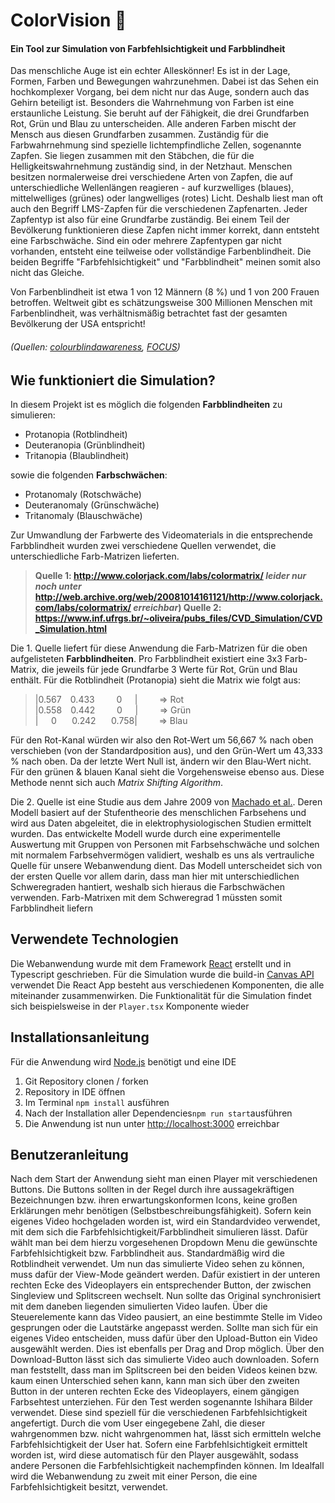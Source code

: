 # ColorVision 🎨
#### Ein Tool zur Simulation von Farbfehlsichtigkeit und Farbblindheit

Das menschliche Auge ist ein echter Alleskönner! Es ist in der Lage, Formen, Farben und Bewegungen wahrzunehmen. Dabei ist das Sehen ein hochkomplexer Vorgang, bei dem nicht nur das Auge, sondern auch das Gehirn beteiligt ist. Besonders die Wahrnehmung von Farben ist eine erstaunliche Leistung. Sie beruht auf der Fähigkeit, die drei Grundfarben Rot, Grün und Blau zu unterscheiden. Alle anderen Farben mischt der Mensch aus diesen Grundfarben zusammen. Zuständig für die Farbwahrnehmung sind spezielle lichtempfindliche Zellen, sogenannte Zapfen. Sie liegen zusammen mit den Stäbchen, die für die Helligkeitswahrnehmung zuständig sind, in der Netzhaut.
Menschen besitzen normalerweise drei verschiedene Arten von Zapfen, die auf unterschiedliche Wellenlängen reagieren - auf kurzwelliges (blaues), mittelwelliges (grünes) oder langwelliges (rotes) Licht. Deshalb liest man oft auch den Begriff LMS-Zapfen für die verschiedenen Zapfenarten. Jeder Zapfentyp ist also für eine Grundfarbe zuständig. Bei einem Teil der Bevölkerung funktionieren diese Zapfen nicht immer korrekt, dann entsteht eine Farbschwäche. Sind ein oder mehrere Zapfentypen gar nicht vorhanden, entsteht eine teilweise oder vollständige Farbenblindheit. Die beiden Begriffe "Farbfehlsichtigkeit" und "Farbblindheit" meinen somit also nicht das Gleiche. 

Von Farbenblindheit ist etwa 1 von 12 Männern (8 %) und 1 von 200 Frauen betroffen. Weltweit gibt es schätzungsweise 300 Millionen Menschen mit Farbenblindheit, was verhältnismäßig betrachtet fast der gesamten Bevölkerung der USA entspricht! 
###### (Quellen: [colourblindawareness](https://www.colourblindawareness.org/colour-blindness/types-of-colour-blindness/), [FOCUS](https://focus-arztsuche.de/magazin/gesundheitswissen/farbfehlsichtigkeit-und-farbenblindheit-erkennen))

## Wie funktioniert die Simulation?

In diesem Projekt ist es möglich die folgenden **Farbblindheiten** zu simulieren:
- Protanopia (Rotblindheit)
- Deuteranopia (Grünblindheit)
- Tritanopia (Blaublindheit)

sowie die folgenden **Farbschwächen**:

- Protanomaly (Rotschwäche)
- Deuteranomaly (Grünschwäche)
- Tritanomaly (Blauschwäche)

Zur Umwandlung der Farbwerte des Videomaterials in die entsprechende Farbblindheit wurden zwei verschiedene Quellen verwendet, die unterschiedliche Farb-Matrizen lieferten. 

> **Quelle 1: http://www.colorjack.com/labs/colormatrix/ _leider nur noch unter_ http://web.archive.org/web/20081014161121/http://www.colorjack.com/labs/colormatrix/ _erreichbar_)
Quelle 2: https://www.inf.ufrgs.br/~oliveira/pubs_files/CVD_Simulation/CVD_Simulation.html**

Die 1. Quelle liefert für diese Anwendung die Farb-Matrizen für die oben aufgelisteten **Farbblindheiten**. Pro Farbblindheit existiert eine 3x3 Farb-Matrix, die jeweils für jede Grundfarbe 3 Werte für Rot, Grün und Blau enthält. 
Für die Rotblindheit (Protanopia) sieht die Matrix wie folgt aus:
> |0.567 ⠀0.433 ⠀⠀⠀0⠀⠀|  ⠀⠀⠀=> Rot  <br />
|0.558 ⠀0.442 ⠀⠀⠀0⠀⠀|⠀⠀  ⠀=> Grün <br />
|⠀⠀0 ⠀⠀0.242 ⠀⠀0.758| ⠀⠀⠀=> Blau

Für den Rot-Kanal würden wir also den Rot-Wert um 56,667 % nach oben verschieben (von der Standardposition aus), und den Grün-Wert um 43,333 % nach oben. Da der letzte Wert Null ist, ändern wir den Blau-Wert nicht. Für den grünen & blauen Kanal sieht die Vorgehensweise ebenso aus. Diese Methode nennt sich auch _Matrix Shifting Algorithm_. 

Die 2. Quelle ist eine Studie aus dem Jahre 2009 von [Machado et al.](https://www.inf.ufrgs.br/~oliveira/pubs_files/CVD_Simulation/CVD_Simulation.html). Deren Modell basiert auf der Stufentheorie des menschlichen Farbsehens und wird aus Daten abgeleitet, die in elektrophysiologischen Studien ermittelt wurden. Das entwickelte Modell wurde durch eine experimentelle Auswertung mit Gruppen von Personen mit Farbsehschwäche und solchen mit normalem Farbsehvermögen validiert, weshalb es uns als vertrauliche Quelle für unsere Webanwendung dient.
Das Modell unterscheidet sich von der ersten Quelle vor allem darin, dass man hier mit unterschiedlichen Schweregraden hantiert, weshalb sich hieraus die Farbschwächen verwenden. Farb-Matrixen mit dem Schweregrad 1 müssten somit Farbblindheit liefern

## Verwendete Technologien

Die Webanwendung wurde mit dem Framework [React](https://reactjs.org/) erstellt und in Typescript geschrieben. Für die Simulation wurde die build-in [Canvas API](https://developer.mozilla.org/en-US/docs/Web/API/Canvas_API) verwendet
Die React App besteht aus verschiedenen Komponenten, die alle miteinander zusammenwirken. Die Funktionalität für die Simulation findet sich beispielsweise in der `Player.tsx` Komponente wieder

## Installationsanleitung
Für die Anwendung wird [Node.js](https://nodejs.org/en/) benötigt und eine IDE

1. Git Repository clonen / forken
2. Repository in IDE öffnen
3. Im Terminal `npm install` ausführen
4. Nach der Installation aller Dependencies`npm run start`ausführen
5. Die Anwendung ist nun unter [http://localhost:3000](http://localhost:3000) erreichbar

## Benutzeranleitung
Nach dem Start der Anwendung sieht man einen Player mit verschiedenen Buttons. Die Buttons sollten in der Regel durch ihre aussagekräftigen Bezeichnungen bzw. ihren erwartungskonformen Icons, keine großen Erklärungen mehr benötigen (Selbstbeschreibungsfähigkeit). Sofern kein eigenes Video hochgeladen worden ist, wird ein Standardvideo verwendet, mit dem sich die Farbfehlsichtigkeit/Farbblindheit simulieren lässt. Dafür wählt man bei dem hierzu vorgesehenen Dropdown Menu die gewünschte Farbfehlsichtigkeit bzw. Farbblindheit aus. Standardmäßig wird die Rotblindheit verwendet. Um nun das simulierte Video sehen zu können, muss dafür der View-Mode geändert werden. Dafür existiert in der unteren rechten Ecke des Videoplayers ein entsprechender Button, der zwischen Singleview und Splitscreen wechselt. Nun sollte das Original synchronisiert mit dem daneben liegenden simulierten Video laufen. Über die Steuerelemente kann das Video pausiert, an eine bestimmte Stelle im Video gesprungen oder die Lautstärke angepasst werden. Sollte man sich für ein eigenes Video entscheiden, muss dafür über den Upload-Button ein Video ausgewählt werden. Dies ist ebenfalls per Drag and Drop möglich. Über den Download-Button lässt sich das simulierte Video auch downloaden. Sofern man feststellt, dass man im Splitscreen bei den beiden Videos keinen bzw. kaum einen Unterschied sehen kann, kann man sich über den zweiten Button in der unteren rechten Ecke des Videoplayers, einem gängigen Farbsehtest unterziehen. Für den Test werden sogenannte Ishihara Bilder verwendet.  Diese sind speziell für die verschiedenen Farbfehlsichtigkeit angefertigt. Durch die vom User eingegebene Zahl, die dieser wahrgenommen bzw. nicht wahrgenommen hat, lässt sich ermitteln welche Farbfehlsichtigkeit der User hat. Sofern eine Farbfehlsichtigkeit ermittelt worden ist, wird diese automatisch für den Player ausgewählt, sodass andere Personen die Farbfehlsichtigkeit nachempfinden können. Im Idealfall wird die Webanwendung zu zweit mit einer Person, die eine Farbfehlsichtigkeit besitzt, verwendet. 